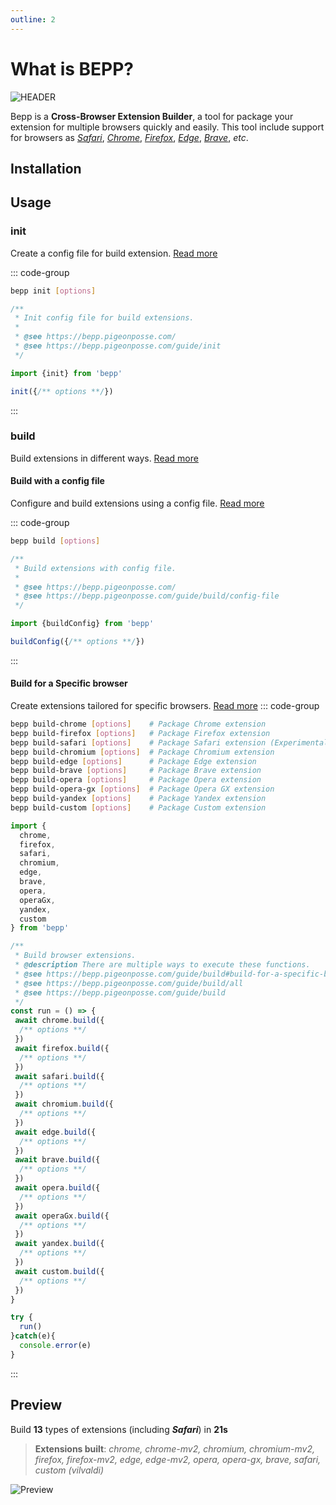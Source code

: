 ```yaml
---
outline: 2
---
```

# What is BEPP?

![HEADER](/public/banner.png)

Bepp is a **Cross-Browser Extension Builder**, a tool for package your extension for multiple browsers quickly and easily.
This tool include support for browsers as [_Safari_](build/safari.md), [_Chrome_](build/chrome.md), [_Firefox_](build/firefox.md), [_Edge_](build/edge.md), [_Brave_](build/brave.md), _etc_.

## Installation

<!--@include: ../partials/installation.md-->

## Usage

### init

Create a config file for build extension.
[Read more](init.md)

::: code-group

```bash
bepp init [options]
```

```js
/**
 * Init config file for build extensions.
 * 
 * @see https://bepp.pigeonposse.com/
 * @see https://bepp.pigeonposse.com/guide/init
 */

import {init} from 'bepp'

init({/** options **/})

```

:::

### build

Build extensions in different ways.
[Read more](build.md)

#### Build with a config file

Configure and build extensions using a config file.
[Read more](build/config-file.md)

::: code-group

```bash
bepp build [options]
```

```js
/**
 * Build extensions with config file.
 * 
 * @see https://bepp.pigeonposse.com/
 * @see https://bepp.pigeonposse.com/guide/build/config-file
 */

import {buildConfig} from 'bepp'

buildConfig({/** options **/})

```

:::

#### Build for a Specific browser

Create extensions tailored for specific browsers.
[Read more](build#build-for-a-specific-browser)
::: code-group

```bash
bepp build-chrome [options]    # Package Chrome extension
bepp build-firefox [options]   # Package Firefox extension
bepp build-safari [options]    # Package Safari extension (Experimental)
bepp build-chromium [options]  # Package Chromium extension
bepp build-edge [options]      # Package Edge extension
bepp build-brave [options]     # Package Brave extension
bepp build-opera [options]     # Package Opera extension
bepp build-opera-gx [options]  # Package Opera GX extension
bepp build-yandex [options]    # Package Yandex extension
bepp build-custom [options]    # Package Custom extension

```

```js
import {
  chrome, 
  firefox, 
  safari, 
  chromium, 
  edge, 
  brave, 
  opera,
  operaGx, 
  yandex, 
  custom 
} from 'bepp'

/**
 * Build browser extensions.
 * @description There are multiple ways to execute these functions.
 * @see https://bepp.pigeonposse.com/guide/build#build-for-a-specific-browser
 * @see https://bepp.pigeonposse.com/guide/build/all
 * @see https://bepp.pigeonposse.com/guide/build
 */
const run = () => {
 await chrome.build({
  /** options **/
 })
 await firefox.build({
  /** options **/
 })
 await safari.build({
  /** options **/
 })
 await chromium.build({
  /** options **/
 })
 await edge.build({
  /** options **/
 })
 await brave.build({
  /** options **/
 })
 await opera.build({
  /** options **/
 })
 await operaGx.build({
  /** options **/
 })
 await yandex.build({
  /** options **/
 })
 await custom.build({
  /** options **/
 })
}

try {
  run()
}catch(e){
  console.error(e)
}
```

:::

## Preview

Build **13** types of extensions (including **_Safari_**) in **21s**
> **Extensions built**: _chrome, chrome-mv2, chromium, chromium-mv2, firefox, firefox-mv2, edge, edge-mv2, opera, opera-gx, brave, safari, custom (vilvaldi)_

![Preview](/public/demo.gif)
